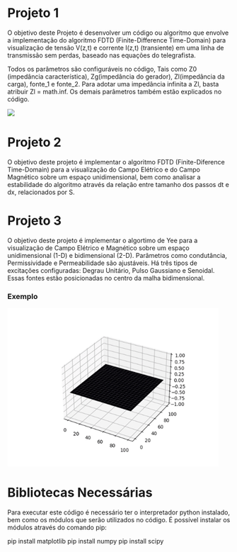 # Projeto 1

O objetivo deste Projeto é desenvolver um código ou algoritmo que envolve a implementação do algoritmo FDTD (Finite-Difference Time-Domain) para visualização de tensão V(z,t)
e corrente I(z,t) (transiente) em uma linha de transmissão sem perdas, baseado nas equações do
telegrafista.

Todos os parâmetros são configuráveis no código, Tais como Z0 (impedância característica), Zg(impedância do gerador), Zl(impedância da carga), fonte_1 e fonte_2.
Para adotar uma impedância infinita a Zl, basta atribuir Zl = math.inf.
Os demais parâmetros também estão explicados no código.

![](./exemples/projeto1.gif)

# Projeto 2
O objetivo deste projeto é implementar o algoritmo FDTD (Finite-Diference Time-Domain) para a visualização do Campo Elétrico e do Campo Magnético sobre um espaço unidimensional, bem como analisar a estabilidade do algoritmo através da relação entre tamanho dos passos dt e dx, relacionados por S.

# Projeto 3
O objetivo deste projeto é implementar o algortimo de Yee para a visualização de Campo Elétrico e Magnético sobre um espaço unidimensional (1-D) e bidimensional (2-D). Parâmetros como condutância, Permissividade e Permeabilidade são ajustáveis. Há três tipos de excitações configuradas: Degrau Unitário, Pulso Gaussiano e Senoidal. Essas fontes estão posicionadas no centro da malha bidimensional.

### Exemplo
![](./examples/projeto3.gif)

# Bibliotecas Necessárias

Para executar este código é necessário ter o interpretador python instalado, bem como os módulos que serão utilizados no código. É possível instalar os módulos através do comando pip:

pip install matplotlib
pip install numpy
pip install scipy
